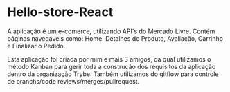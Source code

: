 # Hello-store-React
A aplicação é um e-comerce, utilizando API's do Mercado Livre. Contém páginas navegáveis como: Home, Detalhes do Produto, Avaliação, Carrinho e Finalizar o Pedido.

Esta aplicação foi criada por mim e mais 3 amigos, da qual utilizamos o método Kanban para gerir toda a construção dos requisitos da aplicação dentro da organização Trybe. Também utilizamos do gitflow para controle de branchs/code reviews/merges/pullrequest.
